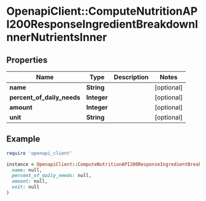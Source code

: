 # OpenapiClient::ComputeNutritionAPI200ResponseIngredientBreakdownInnerNutrientsInner

## Properties

| Name | Type | Description | Notes |
| ---- | ---- | ----------- | ----- |
| **name** | **String** |  | [optional] |
| **percent_of_daily_needs** | **Integer** |  | [optional] |
| **amount** | **Integer** |  | [optional] |
| **unit** | **String** |  | [optional] |

## Example

```ruby
require 'openapi_client'

instance = OpenapiClient::ComputeNutritionAPI200ResponseIngredientBreakdownInnerNutrientsInner.new(
  name: null,
  percent_of_daily_needs: null,
  amount: null,
  unit: null
)
```


